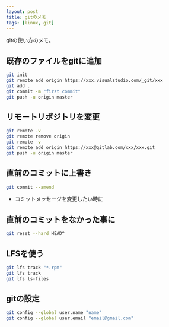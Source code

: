 ```yaml
---
layout: post
title: gitのメモ
tags: [linux, git]
---
```


gitの使い方のメモ。

## 既存のファイルをgitに追加

```bash
git init
git remote add origin https://xxx.visualstudio.com/_git/xxx
git add .
git commit -m "first commit"
git push -u origin master
```

## リモートリポジトリを変更

```bash
git remote -v
git remote remove origin
git remote -v
git remote add origin https://xxx@gitlab.com/xxx/xxx.git
git push -u origin master
```

## 直前のコミットに上書き

```bash
git commit --amend
```
- コミットメッセージを変更したい時に

## 直前のコミットをなかった事に

```bash
git reset --hard HEAD^
```

## LFSを使う

```bash
git lfs track "*.rpm"
git lfs track
git lfs ls-files
```

## gitの設定

```bash
git config --global user.name "name"
git config --global user.email "email@gmail.com"
```
